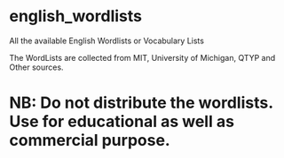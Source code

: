 # english_wordlists
All the available English Wordlists or Vocabulary Lists

The WordLists are collected from MIT, University of Michigan, QTYP and Other sources.

# NB: Do not distribute the wordlists. Use for educational as well as commercial purpose.
